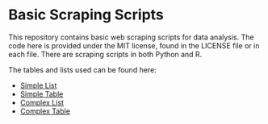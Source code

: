 # Basic Scraping Scripts

This repository contains basic web scraping scripts for data analysis. The code here is provided under the MIT license, found in the LICENSE file or in each file. There are scraping scripts in both Python and R.

The tables and lists used can be found here:

- [Simple List](https://beyondmercury.com/cslab/samplelist/)
- [Simple Table](https://beyondmercury.com/cslab/sampletable/)
- [Complex List](https://athletics.kenyon.edu/sports/mens-swimming-and-diving/roster)
- [Complex Table](https://github.com/kim3-sudo/databases/blob/master/soccer/basestat.csv)
